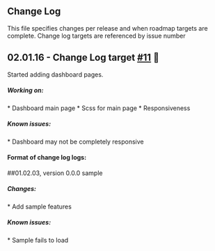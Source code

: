 ## Change Log
This file specifies changes per release and when roadmap targets are complete. Change log targets are referenced by issue number
## 02.01.16 - Change Log target  <a href="https://github.com/Gum-Joe/jakhu/issues/11">#11</a> :construction:
Started adding dashboard pages.
<h5>Working on:</h5>
* Dashboard main page
* Scss for main page
* Responsiveness

<h5>Known issues:</h5>
* Dashboard may not be completely responsive





<h4>Format of change log logs:</h4>
##01.02.03, version 0.0.0 sample
<h5>Changes:</h5>
* Add sample features

<h5>Known issues:</h5>
* Sample fails to load



